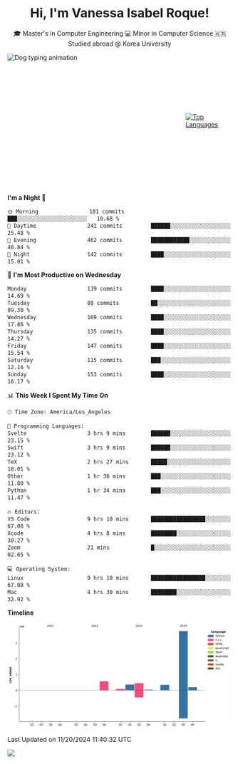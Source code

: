 <h1 align="center">Hi, I'm Vanessa Isabel Roque!</h1>

<p align="center"> 🎓 Master's in Computer Engineering 💻 Minor in Computer Science 🇰🇷 Studied abroad @ Korea University <br></p>
<div style="display: flex; justify-content: center; align-items: center;">
  <img src="https://cdn.dribbble.com/users/859807/screenshots/6284055/benny_typing_1.gif" width="400" height="300" alt="Dog typing animation">
  <a href="https://github.com/anuraghazra/github-readme-stats">
    <img src="https://github-readme-stats.vercel.app/api/top-langs/?username=vroque19" alt="Top Languages" width="400" height="300">
  </a>
</div>

 
<!--START_SECTION:waka-->
**I'm a Night 🦉** 

```text
🌞 Morning                101 commits         ███░░░░░░░░░░░░░░░░░░░░░░   10.68 % 
🌆 Daytime                241 commits         ██████░░░░░░░░░░░░░░░░░░░   25.48 % 
🌃 Evening                462 commits         ████████████░░░░░░░░░░░░░   48.84 % 
🌙 Night                  142 commits         ████░░░░░░░░░░░░░░░░░░░░░   15.01 % 
```
📅 **I'm Most Productive on Wednesday** 

```text
Monday                   139 commits         ████░░░░░░░░░░░░░░░░░░░░░   14.69 % 
Tuesday                  88 commits          ██░░░░░░░░░░░░░░░░░░░░░░░   09.30 % 
Wednesday                169 commits         ████░░░░░░░░░░░░░░░░░░░░░   17.86 % 
Thursday                 135 commits         ████░░░░░░░░░░░░░░░░░░░░░   14.27 % 
Friday                   147 commits         ████░░░░░░░░░░░░░░░░░░░░░   15.54 % 
Saturday                 115 commits         ███░░░░░░░░░░░░░░░░░░░░░░   12.16 % 
Sunday                   153 commits         ████░░░░░░░░░░░░░░░░░░░░░   16.17 % 
```


📊 **This Week I Spent My Time On** 

```text
🕑︎ Time Zone: America/Los_Angeles

💬 Programming Languages: 
Svelte                   3 hrs 9 mins        ██████░░░░░░░░░░░░░░░░░░░   23.15 % 
Swift                    3 hrs 9 mins        ██████░░░░░░░░░░░░░░░░░░░   23.12 % 
TeX                      2 hrs 27 mins       █████░░░░░░░░░░░░░░░░░░░░   18.01 % 
Other                    1 hr 36 mins        ███░░░░░░░░░░░░░░░░░░░░░░   11.80 % 
Python                   1 hr 34 mins        ███░░░░░░░░░░░░░░░░░░░░░░   11.47 % 

🔥 Editors: 
VS Code                  9 hrs 10 mins       █████████████████░░░░░░░░   67.08 % 
Xcode                    4 hrs 8 mins        ████████░░░░░░░░░░░░░░░░░   30.27 % 
Zoom                     21 mins             █░░░░░░░░░░░░░░░░░░░░░░░░   02.65 % 

💻 Operating System: 
Linux                    9 hrs 10 mins       █████████████████░░░░░░░░   67.08 % 
Mac                      4 hrs 30 mins       ████████░░░░░░░░░░░░░░░░░   32.92 % 
```

**Timeline**

![Lines of Code chart](https://raw.githubusercontent.com/vroque19/vroque19/main/assets/bar_graph.png)


 Last Updated on 11/20/2024 11:40:32 UTC
<!--END_SECTION:waka-->
![](https://komarev.com/ghpvc/?username=vroque19&color=b2a3dc&style=flat-square)

